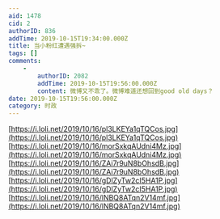 ```yaml
---
aid: 1478
cid: 2
authorID: 836
addTime: 2019-10-15T19:34:00.000Z
title: 当小粉红遭遇强拆~
tags: []
comments:
    -
        authorID: 2082
        addTime: 2019-10-15T19:56:00.000Z
        content: 微博又不乖了。微博难道还想回到good old days？
date: 2019-10-15T19:56:00.000Z
category: 时政
---
```


[https://i.loli.net/2019/10/16/pl3LKEYa1qTQCos.jpg](https://i.loli.net/2019/10/16/pl3LKEYa1qTQCos.jpg) [https://i.loli.net/2019/10/16/morSxkqAUdni4Mz.jpg](https://i.loli.net/2019/10/16/morSxkqAUdni4Mz.jpg) [https://i.loli.net/2019/10/16/ZAi7r9uN8bOhsdB.jpg](https://i.loli.net/2019/10/16/ZAi7r9uN8bOhsdB.jpg) [https://i.loli.net/2019/10/16/gDlZyTw2cI5HA1P.jpg](https://i.loli.net/2019/10/16/gDlZyTw2cI5HA1P.jpg) [https://i.loli.net/2019/10/16/lNBQ8ATqn2V14mf.jpg](https://i.loli.net/2019/10/16/lNBQ8ATqn2V14mf.jpg)
